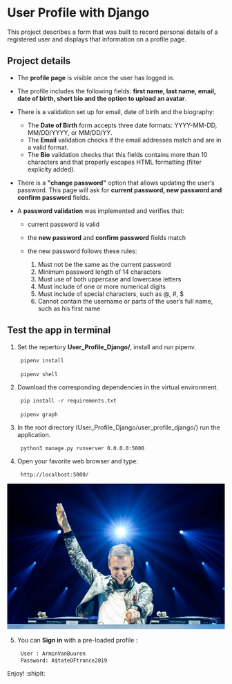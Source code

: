 # User Profile with Django

This project describes a form that was built to record personal details of a registered user and displays that information on a profile page. 
## Project details
* The **profile page** is visible once the user has logged in.

* The profile includes the following fields: **first name, last name, email, date of birth, short bio and the option to upload an avatar**.

* There is a validation set up for email, date of birth and the biography:
	* The **Date of Birth** form accepts three date formats: YYYY-MM-DD, MM/DD/YYYY, or MM/DD/YY. 
	* The **Email** validation checks if the email addresses match and are in a valid format. 
	* The **Bio** validation checks that this fields contains more than 10 characters and that properly escapes HTML formatting (filter explicity added).
	
* There is a **"change password"** option that allows updating the user’s password. This page will ask for **current password, new password and confirm password** fields. 

* A **password validation** was implemented and verifies that:
	* current password is valid 
	* the **new password** and **confirm password** fields match
	* the new password follows these rules:
	
		1. Must not be the same as the current password
		2. Minimum password length of 14 characters
 		3. Must use of both uppercase and lowercase letters
		4. Must include of one or more numerical digits
		5. Must include of special characters, such as @, #, $
		6. Cannot contain the username or parts of the user’s full name, such as his first name

## Test the app in terminal
1. Set the repertory **User_Profile_Django/**, install and run pipenv.

		pipenv install
		
		pipenv shell

2. Download the corresponding dependencies in the virtual environment. 

		pip install -r requirements.txt
		
		pipenv graph

3. In the root directory (User_Profile_Django/user_profile_django/) run the application.
		
		python3 manage.py runserver 0.0.0.0:5000

4. Open your favorite web browser and type:

		http://localhost:5000/


![Figure display](https://github.com/AaronMillOro/User_Profile_Django/blob/master/user_profile_django/media/images/armin_d_850.jpg)


5. You can **Sign in** with a pre-loaded profile :

		User : ArminVanBuuren
		Password: A$tateOFtrance2019


Enjoy! :shipit: